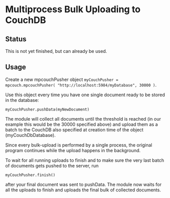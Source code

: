# Multiprocess Bulk Uploading to CouchDB

## Status

This is not yet finished, but can already be used.

## Usage

Create a new mpcouchPusher object `myCouchPusher = mpcouch.mpcouchPusher( "http://localhost:5984/myDatabase", 30000 )`.

Use this object every time you have one single document ready to be stored in the database:

`myCouchPusher.pushData(myNewDocument)`

The module will collect all documents until the threshold is reached (in our example this would be the 30000 specified above) and upload them as a batch to the CouchDB also specified at creation time of the object (myCouchDbDatabase).

Since every bulk-upload is performed by a single process, the original program continues while the upload happens in the background.

To wait for all running uploads to finish and to make sure the very last batch of documents gets pushed to the server, run

`myCouchPusher.finish()`

after your final document was sent to pushData.
The module now waits for all the uploads to finish and uploads the final bulk of collected documents.